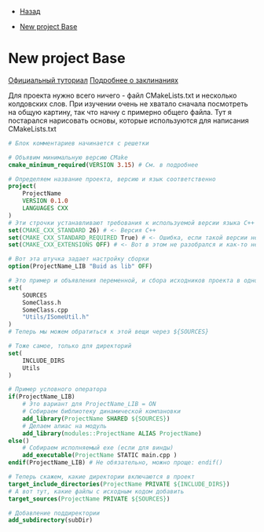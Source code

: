 * [Назад](./Readme.md)

- [New project Base](#new-project-base)

# New project Base

[Официальный туториал](https://cmake.org/cmake/help/latest/guide/tutorial/index.html)
[Подробнее о заклинаниях](Functions/Functions.md)

Для проекта нужно всего ничего - файл CMakeLists.txt и несколько колдовских слов. При изучении очень не хватало сначала посмотреть на общую картину, так что начну с примерно общего файла. Тут я постарался нарисовать основы, которые используются для написания CMakeLists.txt

```cmake
# Блок комментариев начинается с решетки

# Объявим минимальную версию CMake
cmake_minimum_required(VERSION 3.15) # См. в подробнее

# Определяем название проекта, версию и язык соответственно
project(
    ProjectName
    VERSION 0.1.0
    LANGUAGES CXX
)
# Эти строчки устанавливают требования к используемой версии языка C++
set(CMAKE_CXX_STANDARD 26) # <- Версия С++
set(CMAKE_CXX_STANDARD_REQUIRED True) # <- Ошибка, если такой версии нет
set(CMAKE_CXX_EXTENSIONS OFF) # <- Вот в этом не разобрался и как-то не хочется

# Вот эта штучка задает настройку сборки
option(ProjectName_LIB "Buid as lib" OFF)

# Это пример и объявления переменной, и сбора исходников проекта в одно место
set(
    SOURCES
    SomeClass.h
    SomeClass.cpp
    "Utils/ISomeUtil.h"
)
# Теперь мы можем обратиться к этой вещи через ${SOURCES}

# Тоже самое, только для директорий
set(
    INCLUDE_DIRS
    Utils
)

# Пример условного оператора
if(ProjectName_LIB)
    # Это вариант для ProjectName_LIB = ON
    # Собираем библиотеку динамической компановки
    add_library(ProjectName SHARED ${SOURCES})
    # Делаем алиас на модуль
    add_library(modules::ProjectName ALIAS ProjectName)
else()
    # Собираем исполняемый exe (если для винды)
    add_executable(ProjectName STATIC main.cpp )
endif(ProjectName_LIB) # Не обязательно, можно проще: endif()

# Теперь скажем, какие директории включаются в проект
target_include_directories(ProjectName PRIVATE ${INCLUDE_DIRS})
# А вот тут, какие файлы с исходным кодом добавить
target_sources(ProjectName PRIVATE ${SOURCES})

# Добавление поддиректории
add_subdirectory(subDir)
```


